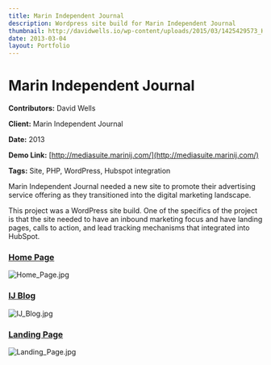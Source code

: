 ```yaml
---
title: Marin Independent Journal
description: Wordpress site build for Marin Independent Journal
thumbnail: http://davidwells.io/wp-content/uploads/2015/03/1425429573_Home_Page.jpg
date: 2013-03-04
layout: Portfolio
---
```


# Marin Independent Journal

**Contributors:** David Wells

**Client:** Marin Independent Journal

**Date:** 2013

**Demo Link:** [http://mediasuite.marinij.com/](http://mediasuite.marinij.com/)

**Tags:** Site, PHP, WordPress, Hubspot integration

Marin Independent Journal needed a new site to promote their advertising service offering as they transitioned into the digital marketing landscape.

This project was a WordPress site build. One of the specifics of the project is that the site needed to have an inbound marketing focus and have landing pages, calls to action, and lead tracking mechanisms that integrated into HubSpot.

### [Home Page](id:anchor_1)

![](http://davidwells.tv/data/portfolio/Marin_Independent_Journal/Home_Page.jpg "Home_Page.jpg")

### [IJ Blog](id:anchor_2)

![](http://davidwells.tv/data/portfolio/Marin_Independent_Journal/IJ_Blog.jpg "IJ_Blog.jpg")

### [Landing Page](id:anchor_3)

![](http://davidwells.tv/data/portfolio/Marin_Independent_Journal/Landing_Page.jpg "Landing_Page.jpg")
